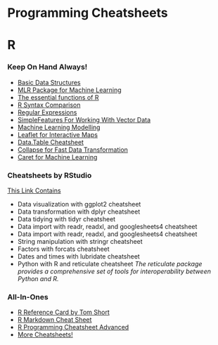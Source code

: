 # Programming Cheatsheets

# R

### Keep On Hand Always!
* [Basic Data Structures](http://github.com/rstudio/cheatsheets/blob/main/base-r.pdf)
* [MLR Package for Machine Learning](https://raw.githubusercontent.com/rstudio/cheatsheets/main/mlr.pdf)
* [The essential functions of R](https://www.rforecology.com/uploads/The_essential_R_Cheatsheet_v1_0.pdf)
* [R Syntax Comparison](https://raw.githubusercontent.com/rstudio/cheatsheets/main/syntax.pdf)
* [Regular Expressions](https://raw.githubusercontent.com/rstudio/cheatsheets/main/regex.pdf)
* [SimpleFeatures For Working With Vector Data](https://raw.githubusercontent.com/rstudio/cheatsheets/main/sf.pdf)
* [Machine Learning Modelling](https://raw.githubusercontent.com/rstudio/cheatsheets/main/Machine%20Learning%20Modelling%20in%20R.pdf)
* [Leaflet for Interactive Maps](https://raw.githubusercontent.com/rstudio/cheatsheets/main/leaflet.pdf)
* [Data.Table Cheatsheet](https://raw.githubusercontent.com/rstudio/cheatsheets/main/datatable.pdf)
* [Collapse for Fast Data Transformation](https://raw.githubusercontent.com/rstudio/cheatsheets/main/collapse.pdf)
* [Caret for Machine Learning](https://raw.githubusercontent.com/rstudio/cheatsheets/main/caret.pdf)


### Cheatsheets by RStudio
[This Link Contains](https://www.rstudio.com/resources/cheatsheets/)
 
* Data visualization with ggplot2 cheatsheet
* Data transformation with dplyr cheatsheet
* Data tidying with tidyr cheatsheet
* Data import with readr, readxl, and googlesheets4 cheatsheet
* Data import with readr, readxl, and googlesheets4 cheatsheet
* String manipulation with stringr cheatsheet
* Factors with forcats cheatsheet
* Dates and times with lubridate cheatsheet
* Python with R and reticulate cheatsheet
*The reticulate package provides a comprehensive set of tools for interoperability between Python and R.*

### All-In-Ones
* [R Reference Card by Tom Short](https://cran.r-project.org/doc/contrib/Short-refcard.pdf) 
* [R Markdown Cheat Sheet](https://www.rstudio.com/wp-content/uploads/2015/02/rmarkdown-cheatsheet.pdf)
* [R Programming Cheatsheet Advanced](http://datasciencefree.com/advancedR.pdf)
* [More Cheatsheets!](https://cheatography.com/tag/r/)
